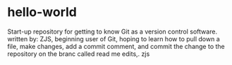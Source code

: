 # hello-world
Start-up repository for getting to know Git as a version control software.
written by:  ZJS, beginning user of Git, hoping to learn how to pull down a file, make changes, add a commit comment, and commit the change to the repository on the branc called read me edits,.  zjs
